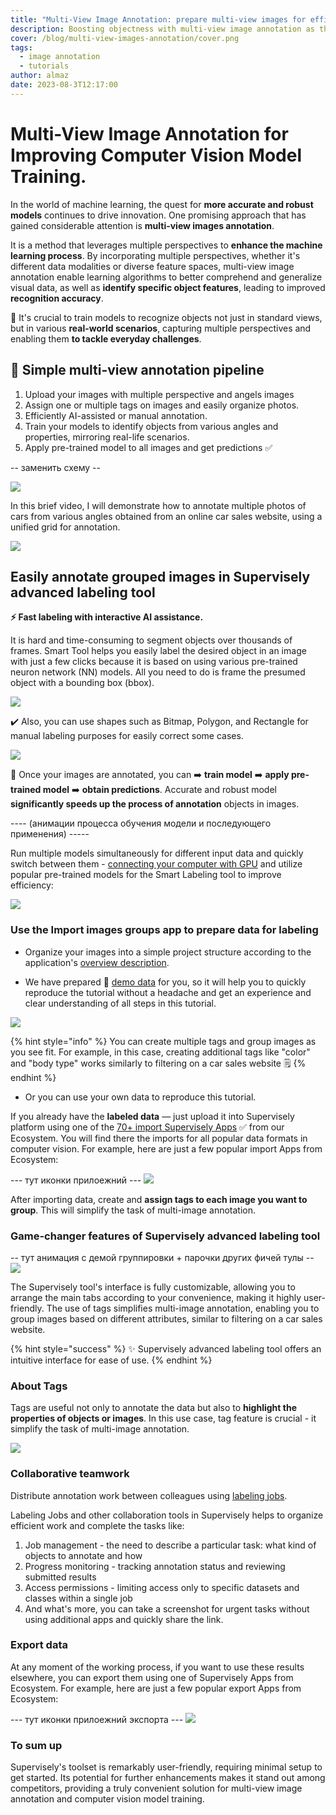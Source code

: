 ```yaml
---
title: "Multi-View Image Annotation: prepare multi-view images for efficient model training"
description: Boosting objectness with multi-view image annotation as the method for improving computer vision model trainig.
cover: /blog/multi-view-images-annotation/cover.png
tags:
  - image annotation
  - tutorials
author: almaz
date: 2023-08-3T12:17:00
---
```


# Multi-View Image Annotation for Improving Computer Vision Model Training.

In the world of machine learning, the quest for **more accurate and robust models** continues to drive innovation. One promising approach that has gained considerable attention is **multi-view images annotation**.

It is a method that leverages multiple perspectives to **enhance the machine learning process**. By incorporating multiple perspectives, whether it's different data modalities or diverse feature spaces, multi-view image annotation enable learning algorithms to better comprehend and generalize visual data, as well as **identify specific object features**, leading to improved **recognition accuracy**.

🚀 It's crucial to train models to recognize objects not just in standard views, but in various **real-world scenarios**, capturing multiple perspectives and enabling them **to tackle everyday challenges**.

## 🌟 Simple multi-view annotation pipeline

1. Upload your images with multiple perspective and angels images
2. Assign one or multiple tags on images and easily organize photos.
3. Efficiently AI-assisted or manual annotation.
4. Train your models to identify objects from various angles and properties, mirroring real-life scenarios.
5. Apply pre-trained model to all images and get predictions ✅

-- заменить схему --

![](schema.png)

In this brief video, I will demonstrate how to annotate multiple photos of cars from various angles obtained from an online car sales website, using a unified grid for annotation.

![](yt.png)

## Easily annotate grouped images in Supervisely advanced labeling tool

**⚡ Fast labeling with interactive AI assistance.**

It is hard and time-consuming to segment objects over thousands of frames. Smart Tool helps you easily label the desired object in an image with just a few clicks because it is based on using various pre-trained neuron network (NN) models. All you need to do is frame the presumed object with a bounding box (bbox).

![](./ai.gif)

✔️ Also, you can use shapes such as Bitmap, Polygon, and Rectangle for manual labeling purposes for easily correct some cases.

![](./manual.gif)

🤖 Once your images are annotated, you can ➡️ **train model** ➡️ **apply pre-trained model** ➡️ **obtain predictions**. 
Accurate and robust model **significantly speeds up the process of annotation** objects in images.

---- (анимации процесса обучения модели и последующего применения) -----

Run multiple models simultaneously for different input data and quickly switch between them - [connecting your computer with GPU](https://youtu.be/aO7Zc4kTrVg) and utilize popular pre-trained models for the Smart Labeling tool to improve efficiency:

![](models.png)

### Use the Import images groups app to prepare data for labeling

- Organize your images into a simple project structure according to the application's [overview description](https://ecosystem.supervisely.com/apps/import-images-groups?_ga=2.53824936.1042633755.1690183817-1574751671.1670221597#Overview).

- We have prepared 🔗 [demo data](https://github.com/supervisely-ecosystem/import-images-groups/releases/download/v0.0.1/cars.catalog.zip) for you, so it will help you to quickly reproduce the tutorial without a headache and get an experience and clear understanding of all steps in this tutorial.

 <div class="apps-grid">
    <blog-app github="import-images-groups/master"></blog-app>
</div>

![](./import.gif)

{% hint style="info" %} You can create multiple tags and group images as you see fit. For example, in this case, creating additional tags like "color" and "body type" works similarly to filtering on a car sales website 🗒️ {% endhint %}

- Or you can use your own data to reproduce this tutorial.

If you already have the **labeled data** — just upload it into Supervisely platform using one of the [70+ import Supervisely Apps](https://ecosystem.supervisely.com/import) ✅ from our Ecosystem. You will find there the imports for all popular data formats in computer vision. For example, here are just a few popular import Apps from Ecosystem:

<div class="apps-grid">
    <blog-app github="convert-yolov5-to-supervisely-format/master"></blog-app>
    <blog-app github="import-images-with-masks/master"></blog-app>
    <blog-app github="import-coco/master"></blog-app>
</div>

--- тут иконки прилоежний ---
![](importapps.png)

After importing data, create and **assign tags to each image you want to group**. This will simplify the task of multi-image annotation.

### Game-changer features of Supervisely advanced labeling tool

-- тут анимация с демой группировки + парочки других фичей тулы --
![](adv_lbl_tool.gif)

The Supervisely tool's interface is fully customizable, allowing you to arrange the main tabs according to your convenience, making it highly user-friendly. The use of tags simplifies multi-image annotation, enabling you to group images based on different attributes, similar to filtering on a car sales website.

{% hint style="success" %} ✨ Supervisely advanced labeling tool offers an intuitive interface for ease of use. {% endhint %}

### About Tags

Tags are useful not only to annotate the data but also to **highlight the properties of objects or images**.
In this use case, tag feature is crucial - it simplify the task of multi-image annotation.

![](tags.png)

### Collaborative teamwork

Distribute annotation work between colleagues using [labeling jobs](https://docs.supervisely.com/labeling/jobs).

Labeling Jobs and other collaboration tools in Supervisely helps to organize efficient work and complete the tasks like:

1. Job management - the need to describe a particular task: what kind of objects to annotate and how
2. Progress monitoring - tracking annotation status and reviewing submitted results
3. Access permissions - limiting access only to specific datasets and classes within a single job
4. And what's more, you can take a screenshot for urgent tasks without using additional apps and quickly share the link.

### Export data

At any moment of the working process, if you want to use these results elsewhere, you can export them using one of Supervisely Apps from Ecosystem. For example, here are just a few popular export Apps from Ecosystem:

--- тут иконки прилоежний экспорта ---
![](exportapps.png)

 <div class="apps-grid">
    <blog-app github="export-to-supervisely-format/master"></blog-app>
    <blog-app github="export-to-yolov8/master"></blog-app>
    <blog-app github="export-as-masks/master"></blog-app>
    <blog-app github="export-to-coco/master"></blog-app>
    <blog-app github="export-to-coco-mask/master"></blog-app>
    <blog-app github="export-to-pascal-voc/master"></blog-app>
</div>

### To sum up

Supervisely's toolset is remarkably user-friendly, requiring minimal setup to get started. Its potential for further enhancements makes it stand out among competitors, providing a truly convenient solution for multi-view image annotation and computer vision model training.
